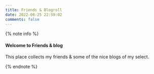 ```yaml
---
title: Friends & Blogroll
date: 2022-08-25 22:59:02
comments: false
---
```


{% note info %}

#### Welcome to Friends & blog

This place collects my friends & some of the nice blogs of my select.

{% endnote %}

<div class="posts_friends"></div>

<script>
// return Element created with provide circumstances
function createElement(elementType, style, link, innerhtml) {
  let elementCreated = document.createElement(elementType);
  elementCreated.href = link;
  elementCreated.innerHTML = innerhtml;
  elementCreated.style = style;
  return elementCreated;
}

var p_f = document.querySelector('.posts_friends');
const request = 'https://www.ryankert.cc/rss-friend/sorted.json';
let d = new Date();
// fetch 會依照 request 去取得資料
fetch(request)
  .then(response => response.json()) // json()會解析回傳的Response物件
  .then(json => {
    // console.log(json);
    for(let i = 0; i < json.length; i++) {
        let currentItem = document.createElement('div'); // div as a element div (a, a, ...)
        d = new Date(json[i].date);
        let e;

        // date
        let monthAppend = d.getMonth()+1;
        monthAppend = monthAppend.toString();
        monthAppend = monthAppend.length < 2 ? "0" + monthAppend : monthAppend;
        let dayAppend = d.getDate();
        dayAppend = dayAppend.toString();
        dayAppend = dayAppend.length < 2 ? "0" + dayAppend : dayAppend;
        let tempAppend = monthAppend + "-" + dayAppend + " ";
        e = createElement('a', "border-bottom: none; opacity:65%;", null, tempAppend);
        currentItem.appendChild(e);

        // title + link
        e = createElement('a', null, json[i].link, json[i].title);
        currentItem.appendChild(e);

        
        e = createElement('a', "border-bottom: none;", null, " - ");
        currentItem.appendChild(e);

        // author + link
        e = createElement('a', null, json[i].author.link, json[i].author.name);
        currentItem.appendChild(e);
        p_f.appendChild(currentItem);
    }
  }) 
</script>
